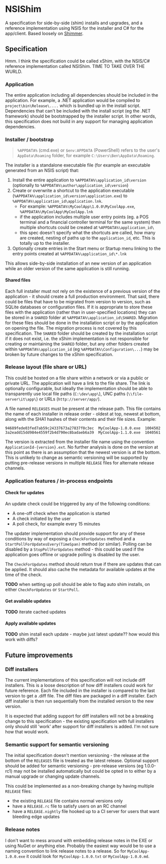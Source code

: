 NSIShim
=======

A specification for side-by-side (shim) installs and upgrades, and a reference implementation using NSIS for the installer and C# for the app/client. Based loosely on [Shimmer](https://github.com/github/Shimmer).


## Specification

Hmm. I think the specification could be called xShim, with the NSIS/C# reference implementation called NSIShim. TIME TO TAKE OVER THE WURLD.


### Application

The entire application including all dependencies should be included in the application. For example, a .NET application would be compiled to `project\bin\Release\....` which is bundled up in the install script. Dependencies that can't be included with the install script (eg the .NET framework) should be bootstrapped by the installer script. In other words, this specification does not build in any support for managing application dependencies.


### Installer / bootstrap

> `%APPDATA%` (cmd.exe) or `$env:APPDATA` (PowerShell) refers to the user's `AppData\Roaming` folder, for example `C:\Users\Ben\AppData\Roaming`.

The installer is a standalone executable file (for example an executable generated from an NSIS script) that:

1. Install the entire application to `%APPDATA%\application_id\version` (optionally to `%APPDATA%\author\application_id\version`)
2. Create or overwrite a shortcut to the application executable (`%APPDATA%\application_id\version\application.exe`) to `%APPDATA%\application_id\application.lnk`.
	- For example: `%APPDATA%\MyCoolApp\1.0.0\MyCoolApp.exe`, `%APPDATA%\MyCoolApp\MyCoolApp.lnk`
	- if the application includes multiple user entry points (eg. a POS terminal and a financial controller terminal for the same system) then multiple shortcuts could be created at `%APPDATA%\application_id\`
	- this spec doesn't specify what the shortcuts are called, how many are created, nesting of paths up to the `application_id`, etc. This is totally up to the installer.
3. Optionally create entries in the Start menu or Startup menu linking to the entry points created at `%APPDATA%\application_id\*.lnk`

This allows side-by-side installation of an new version of an application while an older version of the same application is still running.


#### Shared files

Each full installer must not rely on the existence of a previous version of the application - it should create a full production environment. That said, there could be files that have to be migrated from version to version, such as SQLite databases or configuration files. If it is appropriate to store these files with the application (rather than in user-specified locations) they can be stored in a `SHARED` folder at `%APPDATA%\application_id\SHARED`. Migration for these files should be done in the installation script or by the application on opening the file. The migration process is not covered by this specification. The `SHARED` folder should be created by the installation script if it does not exist, i.e. the xShim implementation is not responsible for creating or maintaining the `SHARED` folder, but any other folders created within `%APPDATA%\application_id` (eg `%APPDATA%\Configuration\...`) may be broken by future changes to the xShim specification.


### Release layout (file share or URL)

This could be hosted on a file share within a network or via a public or private URL. The application will have a link to the file share. The link is optionally configurable, but ideally the implementation should be able to transparently use local file paths (`C:\dev\app\`), UNC paths (`\\file-server\it\app\`) or URLs (`http://server/app/`).

A file named `RELEASES` must be present at the release path. This file contains the name of each installer in release order - oldest at top, newest at bottom, along with the SHA1 hashes of their contents and their file sizes. Example:

	94689fede03fed7ab59c24337673a27837f0c3ec  MyCoolApp-1.0.0.exe  1004502
	3a2eadd15dd984e4559f2b4d790ec8badaeb6a39  MyCoolApp-1.1.0.exe  1040561

The version is extracted from the installer file name using the convention `ApplicationId-{version}.ext`. No further analysis is done on the version at this point as there is an assumption that the newest version is at the bottom. This is unlikely to change as semantic versioning will be supported by putting pre-release versions in multiple `RELEASE` files for alternate release channels.

### Application features / in-process endpoints

#### Check for updates

An update check could be triggered by any of the following conditions:

- A one-off check when the application is started
- A check initiated by the user
- A poll check, for example every 15 minutes

The updater implementation should provide support for any of these conditions by way of exposing a `CheckForUpdates` method and a `StartPollForUpdatesEvery(TimeSpan)` method (or similar). Polling can be disabled by a `StopPollForUpdates` method - this could be used if the application goes offline or upgrade polling is disabled by the user.

The `CheckForUpdates` method should return true if there are updates that can be applied. It should also cache the metadata for available updates at the time of the check.

**TODO** when setting up poll should be able to flag auto shim installs, on either `CheckForUpdates` or `StartPoll`.

#### Get available updates

**TODO** iterate cached updates

#### Apply available updates

**TODO** shim install each update - maybe just latest update?? how would this work with diffs?


## Future improvements


### Diff installers

The current implementations of this specification will not include diff installers. This is a loose description of how diff installers could work for future reference. Each file included in the installer is compared to the last version to get a .diff file. The diff files are packaged in a diff installer. Each diff installer is then run sequentially from the installed version to the new version.

It is expected that adding support for diff installers will not be a breaking change to this specification - the existing specification with full installers only should still 'work' after support for diff installers is added. I'm not sure how that would work.


### Semantic support for semantic versioning

The initial specification doesn't mention versioning - the release at the  bottom of the `RELEASES` file is treated as the latest release. Optional support should be added for semantic versioning - pre-release versions (eg 1.0.0-rc1) may not be installed automatically but could be opted in to either by a manual upgrade or changing update channels.

This could be implemented as a non-breaking change by having multiple `RELEASE` files:

- the existing `RELEASE` file contains normal versions only
- have a `RELEASE.rc` file to satisfy users on an RC channel
- have a `RELEASE.nightly` file hooked up to a CI server for users that want bleeding edge updates


### Release notes

I don't want to mess around with embedding release notes in the EXE or using NuGet or anything else. Probably the easiest way would be to use a naming convention to link release notes to a release. So for `MyCoolApp-1.0.0.exe` it could look for `MyCoolApp-1.0.0.txt` or `MyCoolApp-1.0.0.md`.